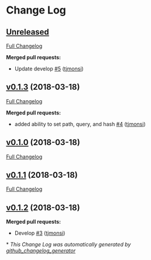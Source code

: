 # Change Log

## [Unreleased](https://github.com/tjmonsi/location-lite/tree/HEAD)

[Full Changelog](https://github.com/tjmonsi/location-lite/compare/v0.1.3...HEAD)

**Merged pull requests:**

- Update develop [\#5](https://github.com/tjmonsi/location-lite/pull/5) ([tjmonsi](https://github.com/tjmonsi))

## [v0.1.3](https://github.com/tjmonsi/location-lite/tree/v0.1.3) (2018-03-18)
[Full Changelog](https://github.com/tjmonsi/location-lite/compare/v0.1.0...v0.1.3)

**Merged pull requests:**

- added ability to set path, query, and hash [\#4](https://github.com/tjmonsi/location-lite/pull/4) ([tjmonsi](https://github.com/tjmonsi))

## [v0.1.0](https://github.com/tjmonsi/location-lite/tree/v0.1.0) (2018-03-18)
[Full Changelog](https://github.com/tjmonsi/location-lite/compare/v0.1.1...v0.1.0)

## [v0.1.1](https://github.com/tjmonsi/location-lite/tree/v0.1.1) (2018-03-18)
[Full Changelog](https://github.com/tjmonsi/location-lite/compare/v0.1.2...v0.1.1)

## [v0.1.2](https://github.com/tjmonsi/location-lite/tree/v0.1.2) (2018-03-18)
**Merged pull requests:**

- Develop [\#3](https://github.com/tjmonsi/location-lite/pull/3) ([tjmonsi](https://github.com/tjmonsi))



\* *This Change Log was automatically generated by [github_changelog_generator](https://github.com/skywinder/Github-Changelog-Generator)*